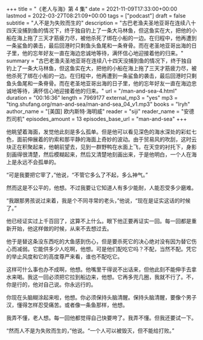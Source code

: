 +++
title = "《老人与海》第 4 集"
date = 2021-11-09T17:33:00+00:00
lastmod = 2022-03-27T08:21:09+00:00
tags = ["podcast"]
draft = false
subtitle = "人不是为失败而生的"
description = "古巴老渔夫圣地亚哥在连续八十四天没捕到鱼的情况下，终于独自钓上了一条大马林鱼，但这鱼实在大，把他的小船在海上拖了三天才筋疲力尽，被他杀死了绑在小船的一边。在归程中，他再遭到一条鲨鱼的袭击，最后回港时只剩鱼头鱼尾和一条脊骨。而在老圣地亚哥出海的日子里，他的忘年好友一直在海边忠诚地等待，满怀信心地迎接着他的归来。"
summary = "古巴老渔夫圣地亚哥在连续八十四天没捕到鱼的情况下，终于独自钓上了一条大马林鱼，但这鱼实在大，把他的小船在海上拖了三天才筋疲力尽，被他杀死了绑在小船的一边。在归程中，他再遭到一条鲨鱼的袭击，最后回港时只剩鱼头鱼尾和一条脊骨。而在老圣地亚哥出海的日子里，他的忘年好友一直在海边忠诚地等待，满怀信心地迎接着他的归来。"
url = "/man-and-sea-4.html"
duration = "00:16:36"
length = 7969177
external_mp3 = "yes"
mp3 = "ting.shufang.org/man-and-sea/man-and-sea_04_v1.mp3"
books = "lryh"
author_name = "[美国] 欧内斯特·海明威"
reader = "siji"
reader_name = "安德烈司机"
episodes_amount = 13
episodes_base_url = "man-and-sea"
+++

他眺望着海面，发觉他此刻是多么孤单。但是他可以看见深色的海水深处的彩虹七色，面前伸展着的钓索和那平静的海面上奇妙的波动。由于贸易风的吹刮，这时云块正在积聚起来，他朝前望去，见到一群野鸭在水面上飞，在天空的衬托下，身影刻画得很清楚，然后模糊起来，然后又清楚地刻画出来，于是他明白，一个人在海上是永远不会孤单的。

“可是我要把它宰了，”他说，“不管它多么了不起，多么神气。”

然而这是不公平的，他想。不过我要让它知道人有多少能耐，人能忍受多少磨难。

“我跟那男孩说过来着，我是个不同寻常的老头，”他说，“现在是证实这话的时候了。”

他已经证实过上千百回了，这算不上什么。眼下他正要再证实一回。每一回都是重新开始，他这样做的时候，从来不去想过去。

他于是替这条没东西吃的大鱼感到伤心，但是要杀死它的决心绝对没有因为替它伤心而减弱。它能供多少人吃啊，他想。可是他们配吃它吗？不配，当然不配。凭它的举止风度和它的高度尊严来看，谁也不配吃它。

这样可什么事也办不成啊，他想。他嘴里干得说不出话来，但他此刻不能伸手去拿水来喝。我这一回必须把它拉到船边来，他想。它再多兜几圈，我就不行了。不，你是行的，他对自己说。你永远行的。

你现在头脑糊涂起来啦，他想。你必须保持头脑清醒。保持头脑清醒，要像个男子汉，懂得怎样忍受痛苦。或者像一条鱼那样，他想。

我弄不懂，老人想。每一回他都觉得自己快要垮了。我弄不懂。但我还要试一下。

“然而人不是为失败而生的，”他说。“一个人可以被毁灭，但不能给打败。”
